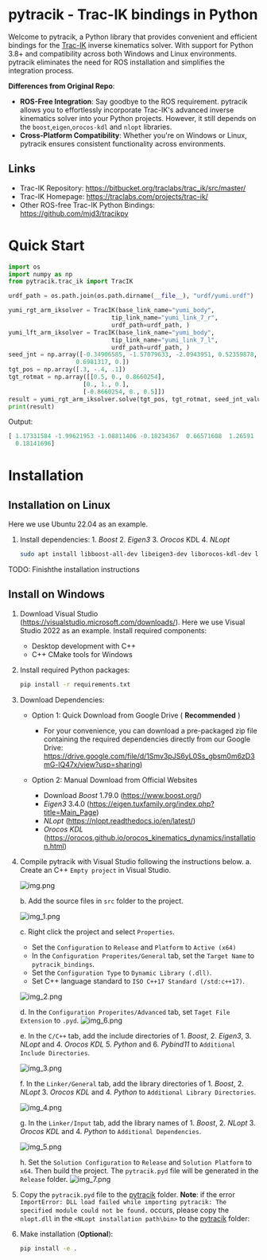 # pytracik - Trac-IK bindings in Python

Welcome to pytracik, a Python library that provides convenient and efficient bindings for the [Trac-IK](https://bitbucket.org/traclabs/trac_ik/src/master/) inverse kinematics solver. With support for Python 3.8+ and compatibility across both Windows and Linux environments.
pytracik eliminates the need for ROS installation and simplifies the integration process. 

**Differences from Original Repo**:

- **ROS-Free Integration**: Say goodbye to the ROS requirement. pytracik allows you to effortlessly incorporate Trac-IK's advanced inverse kinematics solver into your Python projects. However, it still depends on the
   `boost`,`eigen`,`orocos-kdl` and `nlopt` libraries. 
- **Cross-Platform Compatibility**: Whether you're on Windows or Linux, pytracik ensures consistent functionality across environments.

## Links
- Trac-IK Repository: https://bitbucket.org/traclabs/trac_ik/src/master/
- Trac-IK Homepage: https://traclabs.com/projects/trac-ik/
- Other ROS-free Trac-IK Python Bindings: https://github.com/mjd3/tracikpy

# Quick Start
```python
import os
import numpy as np
from pytracik.trac_ik import TracIK

urdf_path = os.path.join(os.path.dirname(__file__), "urdf/yumi.urdf")

yumi_rgt_arm_iksolver = TracIK(base_link_name="yumi_body",
                             tip_link_name="yumi_link_7_r",
                             urdf_path=urdf_path, )
yumi_lft_arm_iksolver = TracIK(base_link_name="yumi_body",
                             tip_link_name="yumi_link_7_l",
                             urdf_path=urdf_path, )
seed_jnt = np.array([-0.34906585, -1.57079633, -2.0943951, 0.52359878, 0.,
                   0.6981317, 0.])
tgt_pos = np.array([.3, -.4, .1])
tgt_rotmat = np.array([[0.5, 0., 0.8660254],
                     [0., 1., 0.],
                     [-0.8660254, 0., 0.5]])
result = yumi_rgt_arm_iksolver.solve(tgt_pos, tgt_rotmat, seed_jnt_values=seed_jnt)
print(result)
```
Output:
```python
[ 1.17331584 -1.99621953 -1.08811406 -0.18234367  0.66571608  1.26591
  0.18141696]
```

# Installation

## Installation on Linux
Here we use Ubuntu 22.04 as an example.

1. Install dependencies: 1. _Boost_ 2. _Eigen3_ 3. _Orocos_ KDL 4. _NLopt_
    ```Bash
    sudo apt install libboost-all-dev libeigen3-dev liborocos-kdl-dev libnlopt-dev 
    ```
TODO: Finishthe installation instructions

## Install on Windows
1. Download Visual Studio (https://visualstudio.microsoft.com/downloads/). Here we use Visual Studio 2022 as an example.
   Install required components:
   - Desktop development with C++
   - C++ CMake tools for Windows 
2. Install required Python packages:
   ```bash
   pip install -r requirements.txt
   ```
3. Download Dependencies:
   - Option 1: Quick Download from Google Drive ( **Recommended** )
     - For your convenience, you can download a pre-packaged zip file containing the required dependencies directly from our Google Drive: https://drive.google.com/file/d/1Smv3pJS6yL0Ss_gbsm0m6zD3mG-lQ47x/view?usp=sharing)
   
   - Option 2: Manual Download from Official Websites
     - Download _Boost_ 1.79.0 (https://www.boost.org/) 
     - _Eigen3_ 3.4.0 (https://eigen.tuxfamily.org/index.php?title=Main_Page)
     - _NLopt_ (https://nlopt.readthedocs.io/en/latest/)
     - _Orocos KDL_ (https://orocos.github.io/orocos_kinematics_dynamics/installation.html)
   
4. Compile pytracik with Visual Studio following the instructions below.
   a. Create an C++ `Empty project` in Visual Studio.

      ![img.png](img/img.png)

   b. Add the source files in `src` folder to the project.

      ![img_1.png](img/img_1.png)
   
   c.  Right click the project and select `Properties`. 
      - Set the `Configuration` to `Release` and `Platform` to `Active (x64)`
      - In the `Configuration Properites/General` tab, set the `Target Name` to `pytracik_bindings`.
      - Set the `Configuration Type` to `Dynamic Library (.dll)`.
      - Set C++ language standard to `ISO C++17 Standard (/std:c++17)`.

      ![img_2.png](img/img_2.png)    
   
   d. In the `Configuration Properites/Advanced` tab, set `Taget File Extension` to `.pyd`.
      ![img_6.png](img/img_3.png)
   
   e. In the `C/C++` tab, add the include directories of 1. _Boost_, 2. _Eigen3_, 3. _NLopt_ and 4. _Orocos KDL_ 5. _Python_ and 6. _Pybind11_  to `Additional Include Directories`.

      ![img_3.png](img/img_4.png)  
   
   f. In the `Linker/General` tab, add the library directories of 1. _Boost_, 2. _NLopt_ 3. _Orocos KDL_ and 4. _Python_ to `Additional Library Directories`.

      ![img_4.png](img/img_5.png)
   
    g. In the `Linker/Input` tab, add the library names of 1. _Boost_, 2. _NLopt_ 3. _Orocos KDL_ and 4. _Python_ to `Additional Dependencies`.

      ![img_5.png](img/img_6.png) 
   
    h. Set the `Solution Configuration` to `Release` and `Solution Platform` to `x64`. Then build the project. The `pytracik.pyd` file will be generated in the `Release` folder.
      ![img_7.png](img/img_7.png)
5. Copy the `pytracik.pyd` file to the [pytracik](pytracik) folder.
   **Note**: if the error `ImportError: DLL load failed while importing pytracik: The specified module could not be found.` occurs, please copy the `nlopt.dll` in the `<NLopt installation path\bin>` to the [pytracik](pytracik) folder:
6. Make installation (**Optional**):
   ```bash
   pip install -e .
   ```